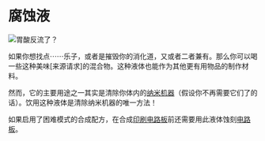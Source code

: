 # 腐蚀液

![胃酸反流了？](oredict:oc:materialAcid)

如果你想找点⋯⋯乐子，或者是摧毁你的消化道，又或者二者兼有。那么你可以喝一些这种美味[来源请求]的混合物。这种液体也能作为其他更有用物品的制作材料。

然而，它的主要用途之一其实是清除你体内的[纳米机器](nanomachines.md)（假设你不再需要它们了的话）。饮用这种液体是清除纳米机器的唯一方法！

如果启用了困难模式的合成配方，在合成[印刷电路板](printedCircuitBoard.md)前还需要用此液体蚀刻[电路板](circuitBoard.md)。
